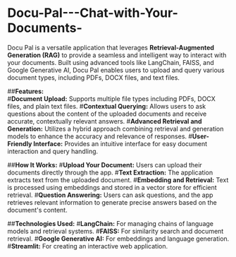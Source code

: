 # Docu-Pal---Chat-with-Your-Documents-
Docu Pal is a versatile application that leverages __Retrieval-Augmented Generation (RAG)__ to provide a seamless and intelligent way to interact with your documents. Built using advanced tools like LangChain, FAISS, and Google Generative AI, Docu Pal enables users to upload and query various document types, including PDFs, DOCX files, and text files.  

##**Features:**  
#__Document Upload:__ Supports multiple file types including PDFs, DOCX files, and plain text files.
#__Contextual Querying:__ Allows users to ask questions about the content of the uploaded documents and receive accurate, contextually relevant answers.
#__Advanced Retrieval and Generation:__ Utilizes a hybrid approach combining retrieval and generation models to enhance the accuracy and relevance of responses.
#__User-Friendly Interface:__ Provides an intuitive interface for easy document interaction and query handling.

##**How It Works:**
#__Upload Your Document:__ Users can upload their documents directly through the app.
#__Text Extraction:__ The application extracts text from the uploaded document.
#__Embedding and Retrieval:__ Text is processed using embeddings and stored in a vector store for efficient retrieval.
#__Question Answering:__ Users can ask questions, and the app retrieves relevant information to generate precise answers based on the document's content.

##**Technologies Used:**
#__LangChain:__ For managing chains of language models and retrieval systems.
#__FAISS:__ For similarity search and document retrieval.
#__Google Generative AI:__ For embeddings and language generation.
#__Streamlit:__ For creating an interactive web application.
